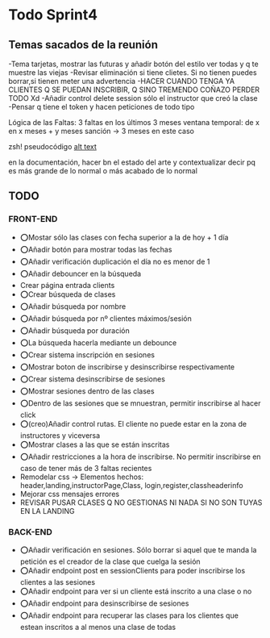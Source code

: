 # Todo Sprint4

## Temas sacados de la reunión

-Tema tarjetas, mostrar las futuras y añadir botón del estilo ver todas y q te muestre las viejas
-Revisar eliminación si tiene clietes. Si no tienen puedes borrar,si tienen meter una advertencia -HACER CUANDO TENGA YA CLIENTES Q SE PUEDAN INSCRIBIR, Q SINO TREMENDO COÑAZO PERDER TODO Xd
-Añadir control delete session sólo el instructor que creó la clase
-Pensar q tiene el token y hacen peticiones de todo tipo

Lógica de las Faltas:
3 faltas en los últimos 3 meses
ventana temporal: de x en x meses + y meses sanción ->
3 meses en este caso


zsh!
pseudocódigo
[alt text](image.png)

en la documentación, hacer bn el estado del arte y contextualizar
decir pq es más grande de lo normal o más acabado de lo normal

## TODO

### FRONT-END

- ⭕Mostar sólo las clases con fecha superior a la de hoy + 1 día
- ⭕Añadir botón para mostrar todas las fechas
- ⭕Añadir verificación duplicación el día no es menor de 1
- ⭕Añadir debouncer en la búsqueda
- Crear página entrada clients
- ⭕Crear búsqueda de clases
- ⭕Añadir búsqueda por nombre
- ⭕Añadir búsqueda por nº clientes máximos/sesión
- ⭕Añadir búsqueda por duración
- ⭕La búsqueda hacerla mediante un debounce
- ⭕Crear sistema inscripción en sesiones
- ⭕Mostrar boton de inscribirse y desinscribirse respectivamente
- ⭕Crear sistema desinscribirse de sesiones
- ⭕Mostrar sesiones dentro de las clases
- ⭕Dentro de las sesiones que se mnuestran, permitir inscribirse al hacer click
- ⭕(creo)Añadir control rutas. El cliente no puede estar en la zona de instructores y viceversa
- ⭕Mostrar clases a las que se están inscritas
- ⭕Añadir restricciones a la hora de inscribirse. No permitir inscribirse en caso de tener más de 3 faltas recientes
- Remodelar css -> Elementos hechos: header,landing,instructorPage,Class, login,register,classheaderinfo
- Mejorar css mensajes errores
- REVISAR PUSAR CLASES Q NO GESTIONAS NI NADA SI NO SON TUYAS EN LA LANDING

### BACK-END

- ⭕Añadir verificación en sesiones. Sólo borrar si aquel que te manda la petición es el creador de la clase que cuelga la sesión
- ⭕Añadir endpoint post en sessionClients  para poder inscribirse los clientes a las sesiones
- ⭕Añadir endpoint para ver si un cliente está inscrito a una clase o no
- ⭕Añadir endpoint para desinscribirse de sesiones
- ⭕Añadir endpoint para recuperar las clases para los clientes que estean inscritos a al menos una clase de todas
